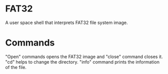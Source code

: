 # FAT32

A user space shell that interprets FAT32 file system image.

# Commands

"Open" commands opens the FAT32 image and "close" command closes it.
"cd" helps to change the directory.
"info" command prints the information of the file.
